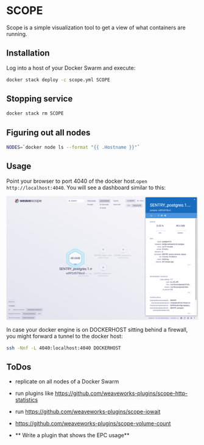 # SCOPE

Scope is a simple visualization tool to get a view of what containers are running.


## Installation

Log into a host of your Docker Swarm and execute:

```bash
docker stack deploy -c scope.yml SCOPE
```

## Stopping service

```bash
docker stack rm SCOPE
```

## Figuring out all nodes

```bash
NODES=`docker node ls --format "{{ .Hostname }}"`

```

## Usage

Point your browser to port 4040 of the docker host.`open http://localhost:4040`. You will see a dashboard similar to this:

![SCOPE Dashboard](./scope.tiff)

In case your docker engine is on DOCKERHOST sitting behind a firewall, you might forward a tunnel to the docker host:

```bash
ssh -Nnf -L 4040:localhost:4040 DOCKERHOST
```

## ToDos

- replicate on all nodes of a Docker Swarm

- run plugins like https://github.com/weaveworks-plugins/scope-http-statistics

- run https://github.com/weaveworks-plugins/scope-iowait

- https://github.com/weaveworks-plugins/scope-volume-count

- ** Write a plugin that shows the EPC usage**